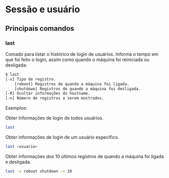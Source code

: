 # Sessão e usuário

## Principais comandos

### last

Comado para listar o histórico de login de usuários. Informa o tempo em que foi feito o login, assim como quando o máquina foi reiniciada ou desligada:

```bash
$ last
[-x] Tipo de registro.
    [reboot] Registros de quando a máquina foi ligada.
    [shutdown] Registros de quando a máquina foi desligada.
[-R] Ocultar informações do hostname.
[-n] Número de registros a serem mostrados.
```

Exemplos:

Obter informações de login de todos usuários.

```bash
last
```

Obter informações de login de um usuário específico.

```bash
last <usuario>
```

Obter informações dos 10 últimos registros de quando a máquina foi ligada e desligada.

```bash
last -x reboot shutdown -n 10
```
